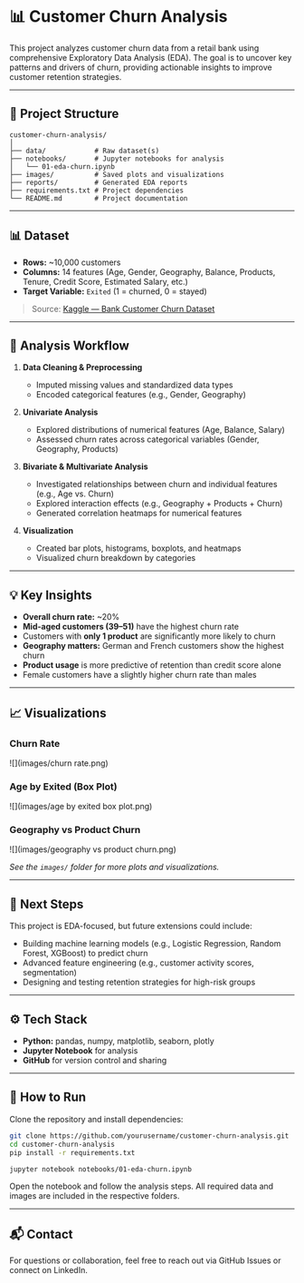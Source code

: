 # 📊 Customer Churn Analysis

This project analyzes customer churn data from a retail bank using comprehensive Exploratory Data Analysis (EDA). The goal is to uncover key patterns and drivers of churn, providing actionable insights to improve customer retention strategies.

---

## 📁 Project Structure

```
customer-churn-analysis/
│
├── data/            # Raw dataset(s)
├── notebooks/       # Jupyter notebooks for analysis
│   └── 01-eda-churn.ipynb
├── images/          # Saved plots and visualizations
├── reports/         # Generated EDA reports
├── requirements.txt # Project dependencies
└── README.md        # Project documentation
```

---

## 📊 Dataset

- **Rows:** ~10,000 customers
- **Columns:** 14 features (Age, Gender, Geography, Balance, Products, Tenure, Credit Score, Estimated Salary, etc.)
- **Target Variable:** `Exited` (1 = churned, 0 = stayed)

> Source: [Kaggle — Bank Customer Churn Dataset](https://www.kaggle.com/datasets/barelydedicated/bank-customer-churn-modeling)

---

## 🔎 Analysis Workflow

1. **Data Cleaning & Preprocessing**

   - Imputed missing values and standardized data types
   - Encoded categorical features (e.g., Gender, Geography)

2. **Univariate Analysis**

   - Explored distributions of numerical features (Age, Balance, Salary)
   - Assessed churn rates across categorical variables (Gender, Geography, Products)

3. **Bivariate & Multivariate Analysis**

   - Investigated relationships between churn and individual features (e.g., Age vs. Churn)
   - Explored interaction effects (e.g., Geography + Products + Churn)
   - Generated correlation heatmaps for numerical features

4. **Visualization**
   - Created bar plots, histograms, boxplots, and heatmaps
   - Visualized churn breakdown by categories

---

## 💡 Key Insights

- **Overall churn rate:** ~20%
- **Mid-aged customers (39–51)** have the highest churn rate
- Customers with **only 1 product** are significantly more likely to churn
- **Geography matters:** German and French customers show the highest churn
- **Product usage** is more predictive of retention than credit score alone
- Female customers have a slightly higher churn rate than males

---

## 📈 Visualizations

### Churn Rate

![](images/churn rate.png)

### Age by Exited (Box Plot)

![](images/age by exited box plot.png)

### Geography vs Product Churn

![](images/geography vs product churn.png)

_See the `images/` folder for more plots and visualizations._

---

## 🚀 Next Steps

This project is EDA-focused, but future extensions could include:

- Building machine learning models (e.g., Logistic Regression, Random Forest, XGBoost) to predict churn
- Advanced feature engineering (e.g., customer activity scores, segmentation)
- Designing and testing retention strategies for high-risk groups

---

## ⚙️ Tech Stack

- **Python:** pandas, numpy, matplotlib, seaborn, plotly
- **Jupyter Notebook** for analysis
- **GitHub** for version control and sharing

---

## 📌 How to Run

Clone the repository and install dependencies:

```bash
git clone https://github.com/yourusername/customer-churn-analysis.git
cd customer-churn-analysis
pip install -r requirements.txt

jupyter notebook notebooks/01-eda-churn.ipynb
```

Open the notebook and follow the analysis steps. All required data and images are included in the respective folders.

---

## 📬 Contact

For questions or collaboration, feel free to reach out via GitHub Issues or connect on LinkedIn.
